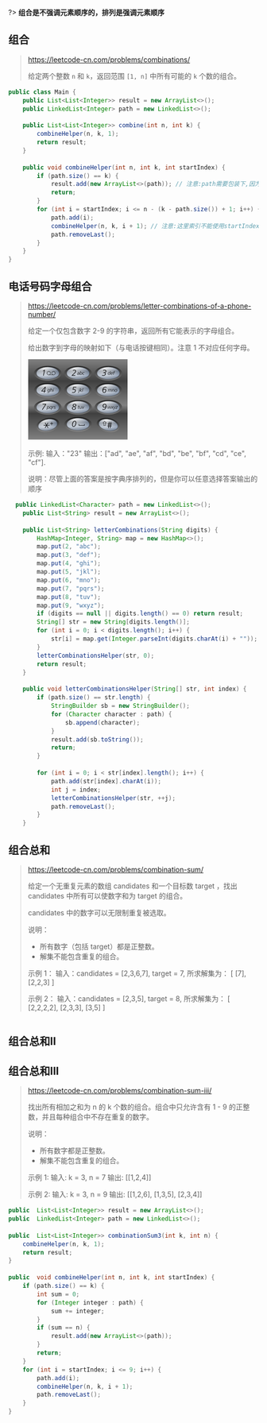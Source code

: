 

?> **组合是不强调元素顺序的，排列是强调元素顺序**

## 组合

>https://leetcode-cn.com/problems/combinations/
>
>给定两个整数 `n` 和 `k`，返回范围 `[1, n]` 中所有可能的 `k` 个数的组合。

```java
public class Main {
    public List<List<Integer>> result = new ArrayList<>();
    public LinkedList<Integer> path = new LinkedList<>();

    public List<List<Integer>> combine(int n, int k) {
        combineHelper(n, k, 1);
        return result;
    }

    public void combineHelper(int n, int k, int startIndex) {
        if (path.size() == k) {
            result.add(new ArrayList<>(path)); // 注意:path需要包装下,因为path最后会回溯归零
            return;
        }
        for (int i = startIndex; i <= n - (k - path.size()) + 1; i++) {
            path.add(i);
            combineHelper(n, k, i + 1); // 注意:这里索引不能使用startIndex
            path.removeLast();
        }
    }
}
```



## 电话号码字母组合

>https://leetcode-cn.com/problems/letter-combinations-of-a-phone-number/
>
>给定一个仅包含数字 2-9 的字符串，返回所有它能表示的字母组合。
>
>给出数字到字母的映射如下（与电话按键相同）。注意 1 不对应任何字母。
>
>![17.电话号码的字母组合](.img/200px-telephone-keypad2svg.png)
>
>示例: 输入："23" 输出：["ad", "ae", "af", "bd", "be", "bf", "cd", "ce", "cf"].
>
>说明：尽管上面的答案是按字典序排列的，但是你可以任意选择答案输出的顺序

```java
  public LinkedList<Character> path = new LinkedList<>();
    public List<String> result = new ArrayList<>();

    public List<String> letterCombinations(String digits) {
        HashMap<Integer, String> map = new HashMap<>();
        map.put(2, "abc");
        map.put(3, "def");
        map.put(4, "ghi");
        map.put(5, "jkl");
        map.put(6, "mno");
        map.put(7, "pqrs");
        map.put(8, "tuv");
        map.put(9, "wxyz");
        if (digits == null || digits.length() == 0) return result;
        String[] str = new String[digits.length()];
        for (int i = 0; i < digits.length(); i++) {
            str[i] = map.get(Integer.parseInt(digits.charAt(i) + ""));
        }
        letterCombinationsHelper(str, 0);
        return result;
    }

    public void letterCombinationsHelper(String[] str, int index) {
        if (path.size() == str.length) {
            StringBuilder sb = new StringBuilder();
            for (Character character : path) {
                sb.append(character);
            }
            result.add(sb.toString());
            return;
        }

        for (int i = 0; i < str[index].length(); i++) {
            path.add(str[index].charAt(i));
            int j = index;
            letterCombinationsHelper(str, ++j);
            path.removeLast();
        }
    }
```



## 组合总和

>https://leetcode-cn.com/problems/combination-sum/
>
>给定一个无重复元素的数组 candidates 和一个目标数 target ，找出 candidates 中所有可以使数字和为 target 的组合。
>
>candidates 中的数字可以无限制重复被选取。
>
>说明：
>
>- 所有数字（包括 target）都是正整数。
>- 解集不能包含重复的组合。
>
>示例 1： 输入：candidates = [2,3,6,7], target = 7, 所求解集为： [ [7], [2,2,3] ]
>
>示例 2： 输入：candidates = [2,3,5], target = 8, 所求解集为： [  [2,2,2,2],  [2,3,3],  [3,5] ]

```

```



## 组合总和II

>



## 组合总和III

>https://leetcode-cn.com/problems/combination-sum-iii/
>
>找出所有相加之和为 n 的 k 个数的组合。组合中只允许含有 1 - 9 的正整数，并且每种组合中不存在重复的数字。
>
>说明：
>
>- 所有数字都是正整数。
>- 解集不能包含重复的组合。
>
>示例 1: 输入: k = 3, n = 7 输出: [[1,2,4]]
>
>示例 2: 输入: k = 3, n = 9 输出: [[1,2,6], [1,3,5], [2,3,4]]

```java
public  List<List<Integer>> result = new ArrayList<>();
public  LinkedList<Integer> path = new LinkedList<>();

public  List<List<Integer>> combinationSum3(int k, int n) {
    combineHelper(n, k, 1);
    return result;
}

public  void combineHelper(int n, int k, int startIndex) {
    if (path.size() == k) {
        int sum = 0;
        for (Integer integer : path) {
            sum += integer;
        }
        if (sum == n) {
            result.add(new ArrayList<>(path));
        }
        return;
    }
    for (int i = startIndex; i <= 9; i++) {
        path.add(i);
        combineHelper(n, k, i + 1);
        path.removeLast();
    }
}
```

